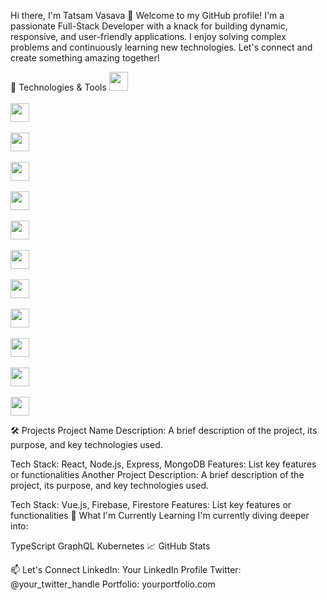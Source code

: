 Hi there, I'm Tatsam Vasava 👋
Welcome to my GitHub profile! I'm a passionate Full-Stack Developer with a knack for building dynamic, responsive, and user-friendly applications. I enjoy solving complex problems and continuously learning new technologies. Let's connect and create something amazing together!

🔧 Technologies & Tools
<img src="https://img.icons8.com/color/48/000000/figma--v1.png" width="30"/> <br></br> <img src="https://img.icons8.com/color/48/000000/html-5--v1.png" width="30"/> <br></br><img src="https://img.icons8.com/color/48/000000/css3.png" width="30"/> <br></br><img src="https://img.icons8.com/color/48/000000/javascript--v1.png" width="30"/> <br></br><img src="https://img.icons8.com/color/48/000000/nodejs.png" width="30"/><br></br> <img src="https://img.icons8.com/color/48/000000/express.png" width="30"/> <br></br><img src="https://img.icons8.com/color/48/000000/react-native.png" width="30"/><br></br> <img src="https://img.icons8.com/color/48/000000/python--v1.png" width="30"/><br></br> <img src="https://img.icons8.com/color/48/000000/java-coffee-cup-logo--v1.png" width="30"/><br></br> <img src="https://img.icons8.com/color/48/000000/mongodb.png" width="30"/> <br></br><img src="https://img.icons8.com/color/48/000000/docker.png" width="30"/> <br></br><img src="https://img.icons8.com/color/48/000000/amazon-web-services.png" width="30"/>

🛠️ Projects
Project Name
Description: A brief description of the project, its purpose, and key technologies used.

Tech Stack: React, Node.js, Express, MongoDB
Features: List key features or functionalities
Another Project
Description: A brief description of the project, its purpose, and key technologies used.

Tech Stack: Vue.js, Firebase, Firestore
Features: List key features or functionalities
🌱 What I'm Currently Learning
I'm currently diving deeper into:

TypeScript
GraphQL
Kubernetes
📈 GitHub Stats

📫 Let's Connect
LinkedIn: Your LinkedIn Profile
Twitter: @your_twitter_handle
Portfolio: yourportfolio.com
